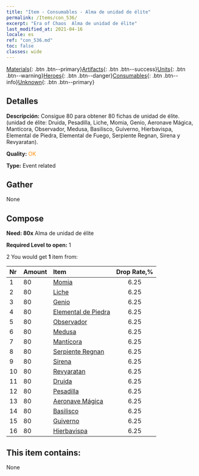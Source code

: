 ```yaml
---
title: "Item - Consumables - Alma de unidad de élite"
permalink: /Items/con_536/
excerpt: "Era of Chaos  Alma de unidad de élite"
last_modified_at: 2021-04-16
locale: es
ref: "con_536.md"
toc: false
classes: wide
---
```

 [Materials](/es/Items/){: .btn .btn--primary}[Artifacts](/es/Items/Artifacts/){: .btn .btn--success}[Units](/es/Items/Units/){: .btn .btn--warning}[Heroes](/es/Items/Heroes/){: .btn .btn--danger}[Consumables](/es/Items/Consumables/){: .btn .btn--info}[Unknown](/es/Items/Unknown/){: .btn .btn--primary}

## Detalles
 **Descripción:** Consigue 80 para obtener 80 fichas de unidad de élite. (unidad de élite: Druida, Pesadilla, Liche, Momia, Genio, Aeronave Mágica, Mantícora, Observador, Medusa, Basilisco, Guiverno, Hierbavispa, Elemental de Piedra, Elemental de Fuego, Serpiente Regnan, Sirena y Revyaratan).

 **Quality:** <span style="color: #FF8C00">OK</span>

 **Type:** Event related

## Gather

  None

## Compose

 **Need: 80x** Alma de unidad de élite

 **Required Level to open:** 1

 2 You would get **1** item  from:

  | Nr | Amount |     Item    | Drop Rate,% |
  |:---|:-------|:------------|:---------:|
  | 1 | 80 | [Momia](/es/Items/unt_215/) | 6.25 | 
  | 2 | 80 | [Liche](/es/Items/unt_212/) | 6.25 | 
  | 3 | 80 | [Genio](/es/Items/unt_239/) | 6.25 | 
  | 4 | 80 | [Elemental de Piedra](/es/Items/unt_266/) | 6.25 | 
  | 5 | 80 | [Observador](/es/Items/unt_246/) | 6.25 | 
  | 6 | 80 | [Medusa](/es/Items/unt_247/) | 6.25 | 
  | 7 | 80 | [Mantícora](/es/Items/unt_249/) | 6.25 | 
  | 8 | 80 | [Serpiente Regnan](/es/Items/unt_276/) | 6.25 | 
  | 9 | 80 | [Sirena](/es/Items/unt_277/) | 6.25 | 
  | 10 | 80 | [Revyaratan](/es/Items/unt_280/) | 6.25 | 
  | 11 | 80 | [Druida](/es/Items/unt_206/) | 6.25 | 
  | 12 | 80 | [Pesadilla](/es/Items/unt_233/) | 6.25 | 
  | 13 | 80 | [Aeronave Mágica](/es/Items/unt_242/) | 6.25 | 
  | 14 | 80 | [Basilisco](/es/Items/unt_256/) | 6.25 | 
  | 15 | 80 | [Guiverno](/es/Items/unt_258/) | 6.25 | 
  | 16 | 80 | [Hierbavispa](/es/Items/unt_260/) | 6.25 | 


## This item contains:

  None

